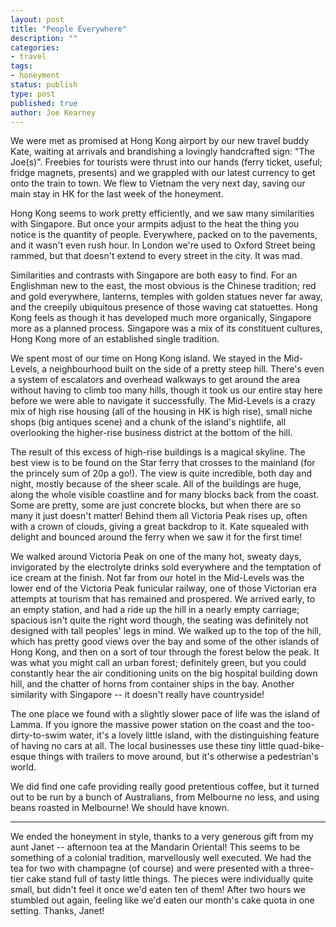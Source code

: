 ```yaml
---
layout: post
title: "People Everywhere"
description: ""
categories:
- travel
tags:
- honeyment
status: publish
type: post
published: true
author: Joe Kearney
---
```


We were met as promised at Hong Kong airport by our new travel buddy Kate, waiting at arrivals and brandishing a lovingly handcrafted sign: "The Joe(s)". Freebies for tourists were thrust into our hands (ferry ticket, useful; fridge magnets, presents) and we grappled with our latest currency to get onto the train to town. We flew to Vietnam the very next day, saving our main stay in HK for the last week of the honeyment.

Hong Kong seems to work pretty efficiently, and we saw many similarities with Singapore. But once your armpits adjust to the heat the thing you notice is the quantity of people. Everywhere, packed on to the pavements, and it wasn't even rush hour. In London we're used to Oxford Street being rammed, but that doesn't extend to every street in the city. It was mad.

Similarities and contrasts with Singapore are both easy to find. For an Englishman new to the east, the most obvious is the Chinese tradition; red and gold everywhere, lanterns, temples with golden statues never far away, and the creepily ubiquitous presence of those waving cat statuettes. Hong Kong feels as though it has developed much more organically, Singapore more as a planned process. Singapore was a mix of its constituent cultures, Hong Kong more of an established single tradition.

We spent most of our time on Hong Kong island. We stayed in the Mid-Levels, a neighbourhood built on the side of a pretty steep hill. There's even a system of escalators and overhead walkways to get around the area without having to climb too many hills, though it took us our entire stay here before we were able to navigate it successfully. The Mid-Levels is a crazy mix of high rise housing (all of the housing in HK is high rise), small niche shops (big antiques scene) and a chunk of the island's nightlife, all overlooking the higher-rise business district at the bottom of the hill.

The result of this excess of high-rise buildings is a magical skyline. The best view is to be found on the Star ferry that crosses to the mainland (for the princely sum of 20p a go!). The view is quite incredible, both day and night, mostly because of the sheer scale. All of the buildings are huge, along the whole visible coastline and for many blocks back from the coast. Some are pretty, some are just concrete blocks, but when there are so many it just doesn't matter! Behind them all Victoria Peak rises up, often with a crown of clouds, giving a great backdrop to it. Kate squealed with delight and bounced around the ferry when we saw it for the first time!

We walked around Victoria Peak on one of the many hot, sweaty days, invigorated by the electrolyte drinks sold everywhere and the temptation of ice cream at the finish. Not far from our hotel in the Mid-Levels was the lower end of the Victoria Peak funicular railway, one of those Victorian era attempts at tourism that has remained and prospered. We arrived early, to an empty station, and had a ride up the hill in a nearly empty carriage; spacious isn't quite the right word though, the seating was definitely not designed with tall peoples' legs in mind. We walked up to the top of the hill, which has pretty good views over the bay and some of the other islands of Hong Kong, and then on a sort of tour through the forest below the peak. It was what you might call an urban forest; definitely green, but you could constantly hear the air conditioning units on the big hospital building down hill, and the chatter of horns from container ships in the bay. Another similarity with Singapore -- it doesn't really have countryside!

The one place we found with a slightly slower pace of life was the island of Lamma. If you ignore the massive power station on the coast and the too-dirty-to-swim water, it's a lovely little island, with the distinguishing feature of having no cars at all. The local businesses use these tiny little quad-bike-esque things with trailers to move around, but it's otherwise a pedestrian's world.

We did find one cafe providing really good pretentious coffee, but it turned out to be run by a bunch of Australians, from Melbourne no less, and using beans roasted in Melbourne! We should have known.

***

We ended the honeyment in style, thanks to a very generous gift from my aunt Janet -- afternoon tea at the Mandarin Oriental! This seems to be something of a colonial tradition, marvellously well executed. We had the tea for two with champagne (of course) and were presented with a three-tier cake stand full of tasty little things. The pieces were individually quite small, but didn't feel it once we'd eaten ten of them! After two hours we stumbled out again, feeling like we'd eaten our month's cake quota in one setting. Thanks, Janet!
